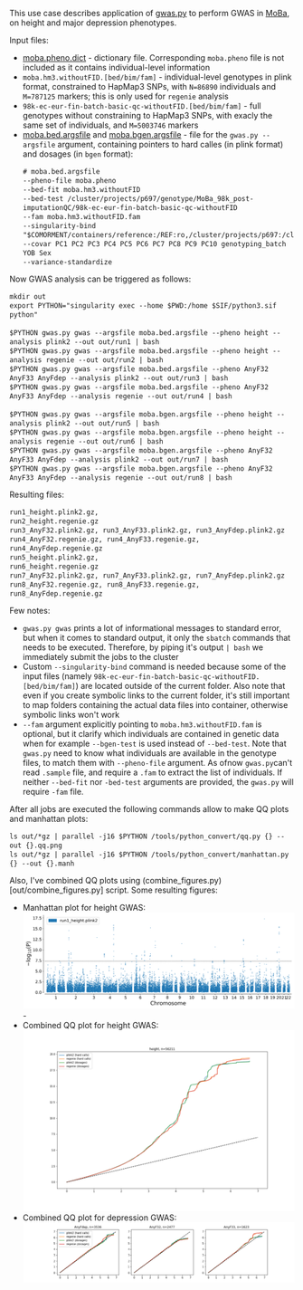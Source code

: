 This use case describes application of [gwas.py](../gwas/gwas.py) to perform GWAS in [MoBa](https://github.com/norment/moba), on height and major depression phenotypes.

Input files:
* [moba.pheno.dict](gwas_real/moba.pheno.dict) - dictionary file. Corresponding ``moba.pheno`` file is not included as it contains individual-level information
* ``moba.hm3.withoutFID.[bed/bim/fam]`` - individual-level genotypes in plink format, constrained to HapMap3 SNPs, with ``N=86890`` individuals and ``M=787125`` markers; this is only used for ``regenie`` analysis
* ``98k-ec-eur-fin-batch-basic-qc-withoutFID.[bed/bim/fam]`` - full genotypes without constraining to HapMap3 SNPs, with exacly the same set of individuals, and ``M=5003746`` markers
* [moba.bed.argsfile](gwas_real/moba.bed.argsfile) and [moba.bgen.argsfile](gwas_real/moba.bgen.argsfile) - file for the ``gwas.py --argsfile`` argument, containing pointers to hard calles (in plink format) and dosages (in ``bgen`` format):    
  ```
  # moba.bed.argsfile
  --pheno-file moba.pheno
  --bed-fit moba.hm3.withoutFID
  --bed-test /cluster/projects/p697/genotype/MoBa_98k_post-imputationQC/98k-ec-eur-fin-batch-basic-qc-withoutFID
  --fam moba.hm3.withoutFID.fam
  --singularity-bind "$COMORMENT/containers/reference:/REF:ro,/cluster/projects/p697:/cluster/projects/p697"
  --covar PC1 PC2 PC3 PC4 PC5 PC6 PC7 PC8 PC9 PC10 genotyping_batch YOB Sex
  --variance-standardize
  ```

Now GWAS analysis  can be triggered as follows:
```
mkdir out
export PYTHON="singularity exec --home $PWD:/home $SIF/python3.sif python"

$PYTHON gwas.py gwas --argsfile moba.bed.argsfile --pheno height --analysis plink2 --out out/run1 | bash
$PYTHON gwas.py gwas --argsfile moba.bed.argsfile --pheno height --analysis regenie --out out/run2 | bash
$PYTHON gwas.py gwas --argsfile moba.bed.argsfile --pheno AnyF32 AnyF33 AnyFdep --analysis plink2 --out out/run3 | bash
$PYTHON gwas.py gwas --argsfile moba.bed.argsfile --pheno AnyF32 AnyF33 AnyFdep --analysis regenie --out out/run4 | bash

$PYTHON gwas.py gwas --argsfile moba.bgen.argsfile --pheno height --analysis plink2 --out out/run5 | bash
$PYTHON gwas.py gwas --argsfile moba.bgen.argsfile --pheno height --analysis regenie --out out/run6 | bash
$PYTHON gwas.py gwas --argsfile moba.bgen.argsfile --pheno AnyF32 AnyF33 AnyFdep --analysis plink2 --out out/run7 | bash
$PYTHON gwas.py gwas --argsfile moba.bgen.argsfile --pheno AnyF32 AnyF33 AnyFdep --analysis regenie --out out/run8 | bash
```

Resulting files:
```
run1_height.plink2.gz, 
run2_height.regenie.gz
run3_AnyF32.plink2.gz, run3_AnyF33.plink2.gz, run3_AnyFdep.plink2.gz
run4_AnyF32.regenie.gz, run4_AnyF33.regenie.gz, run4_AnyFdep.regenie.gz
run5_height.plink2.gz, 
run6_height.regenie.gz
run7_AnyF32.plink2.gz, run7_AnyF33.plink2.gz, run7_AnyFdep.plink2.gz
run8_AnyF32.regenie.gz, run8_AnyF33.regenie.gz, run8_AnyFdep.regenie.gz
```

Few notes:
* ``gwas.py gwas`` prints a lot of informational messages to standard error, but when it comes to standard output, it only the ``sbatch`` commands that needs to be executed. Therefore, by piping it's output ``| bash`` we immediately submit the jobs to the cluster
* Custom ``--singularity-bind`` command is needed because some of the input files (namely ``98k-ec-eur-fin-batch-basic-qc-withoutFID.[bed/bim/fam]``) are located outside of the current folder. Also note that even if you create symbolic links to the current folder, it's still important to map folders containing the actual data files into container, otherwise symbolic links won't work
* ``--fam`` argument explicitly pointing to ``moba.hm3.withoutFID.fam`` is optional, but it clarify which individuals are contained in genetic data when for example ``--bgen-test`` is used instead of ``--bed-test``. Note that ``gwas.py`` need to know what individuals are available in the genotype files, to match them with ``--pheno-file`` argument. As ofnow ``gwas.py``can't read ``.sample`` file, and require a ``.fam`` to extract the list of individuals. If neither ``--bed-fit`` nor ``-bed-test`` arguments are provided, the ``gwas.py`` will require ``-fam`` file.

After all jobs are executed the following commands allow to make QQ plots and manhattan plots:
```
ls out/*gz | parallel -j16 $PYTHON /tools/python_convert/qq.py {} --out {}.qq.png
ls out/*gz | parallel -j16 $PYTHON /tools/python_convert/manhattan.py {} --out {}.manh
```

Also, I've combined QQ plots using (combine_figures.py)[out/combine_figures.py] script.
Some resulting figures:

* Manhattan plot for height GWAS:
  ![run1_height.plink2.gz.manh.png](https://raw.githubusercontent.com/comorment/containers/main/usecases/gwas_real/run1_height.plink2.gz.manh.png) -  
* Combined QQ plot for height GWAS:
  ![height.qq.png](https://raw.githubusercontent.com/comorment/containers/main/usecases/gwas_real/height.qq.png)
* Combined QQ plot for depression GWAS:
  ![dep.qq.png](https://raw.githubusercontent.com/comorment/containers/main/usecases/gwas_real/dep.qq.png)